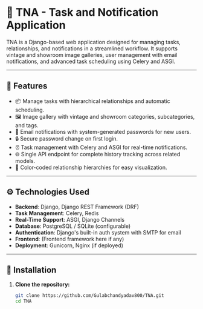 # 📝 TNA - Task and Notification Application

TNA is a Django-based web application designed for managing tasks, relationships, and notifications in a streamlined workflow. It supports vintage and showroom image galleries, user management with email notifications, and advanced task scheduling using Celery and ASGI.

---

## 🚀 Features

- 📦 Manage tasks with hierarchical relationships and automatic scheduling.
- 🖼️ Image gallery with vintage and showroom categories, subcategories, and tags.
- 📨 Email notifications with system-generated passwords for new users.
- 🔒 Secure password change on first login.
- ⏰ Task management with Celery and ASGI for real-time notifications.
- 🌐 Single API endpoint for complete history tracking across related models.
- 🎨 Color-coded relationship hierarchies for easy visualization.

---

## ⚙️ Technologies Used

- **Backend**: Django, Django REST Framework (DRF)
- **Task Management**: Celery, Redis
- **Real-Time Support**: ASGI, Django Channels
- **Database**: PostgreSQL / SQLite (configurable)
- **Authentication**: Django's built-in auth system with SMTP for email
- **Frontend**: (Frontend framework here if any)
- **Deployment**: Gunicorn, Nginx (if deployed)

---

## 💾 Installation

1. **Clone the repository:**
   ```bash
   git clone https://github.com/Gulabchandyadav800/TNA.git
   cd TNA
